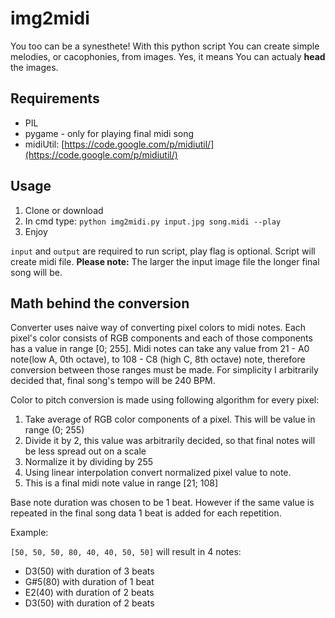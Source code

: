 img2midi
==

You too can be a synesthete!
With this python script You can create simple melodies, or cacophonies, from images.
Yes, it means You can actualy **head** the images. 


Requirements
--
* PIL
* pygame - only for playing final midi song
* midiUtil: [https://code.google.com/p/midiutil/](https://code.google.com/p/midiutil/)


Usage
--
1. Clone or download
2. In cmd type: `python img2midi.py input.jpg song.midi --play`
3. Enjoy

`input` and `output` are required to run script, play flag is optional. Script will create midi file. **Please note:** The larger the input image file the longer final song will be.


Math behind the conversion
--
Converter uses naive way of converting pixel colors to midi notes. Each pixel's color consists of RGB components and each of those components has a value in range [0; 255]. Midi notes can take any value from 21 - A0 note(low A, 0th octave), to 108 - C8 (high C, 8th octave) note, therefore conversion between those ranges must be made. For simplicity I arbitrarily decided that, final song's tempo will be 240 BPM.

Color to pitch conversion is made using following algorithm for every pixel:

1. Take average of RGB color components of a pixel. This will be value in range (0; 255)
2. Divide it by 2, this value was arbitrarily decided, so that final notes will be less spread out on a scale
3. Normalize it by dividing by 255
4. Using linear interpolation convert normalized pixel value to note.
5. This is a final midi note value in range [21; 108]

Base note duration was chosen to be 1 beat. However if the same value is repeated in the final song data 1 beat is added for each repetition.

Example:

`[50, 50, 50, 80, 40, 40, 50, 50]` will result in 4 notes:

* D3(50) with duration of 3 beats
* G#5(80) with duration of 1 beat
* E2(40) with duration of 2 beats
* D3(50) with duration of 2 beats